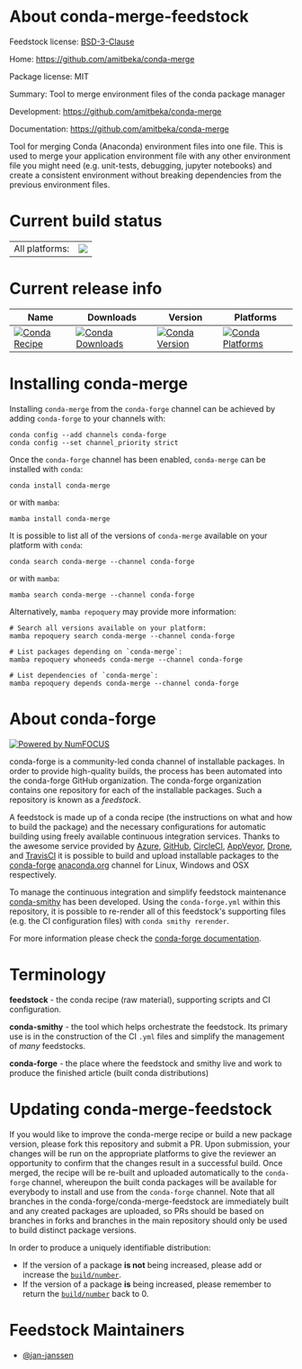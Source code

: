 About conda-merge-feedstock
===========================

Feedstock license: [BSD-3-Clause](https://github.com/conda-forge/conda-merge-feedstock/blob/main/LICENSE.txt)

Home: https://github.com/amitbeka/conda-merge

Package license: MIT

Summary: Tool to merge environment files of the conda package manager

Development: https://github.com/amitbeka/conda-merge

Documentation: https://github.com/amitbeka/conda-merge

Tool for merging Conda (Anaconda) environment files into one file.
This is used to merge your application environment file with any
other environment file you might need (e.g. unit-tests, debugging,
jupyter notebooks) and create a consistent environment without
breaking dependencies from the previous environment files.


Current build status
====================


<table><tr><td>All platforms:</td>
    <td>
      <a href="https://dev.azure.com/conda-forge/feedstock-builds/_build/latest?definitionId=8483&branchName=main">
        <img src="https://dev.azure.com/conda-forge/feedstock-builds/_apis/build/status/conda-merge-feedstock?branchName=main">
      </a>
    </td>
  </tr>
</table>

Current release info
====================

| Name | Downloads | Version | Platforms |
| --- | --- | --- | --- |
| [![Conda Recipe](https://img.shields.io/badge/recipe-conda--merge-green.svg)](https://anaconda.org/conda-forge/conda-merge) | [![Conda Downloads](https://img.shields.io/conda/dn/conda-forge/conda-merge.svg)](https://anaconda.org/conda-forge/conda-merge) | [![Conda Version](https://img.shields.io/conda/vn/conda-forge/conda-merge.svg)](https://anaconda.org/conda-forge/conda-merge) | [![Conda Platforms](https://img.shields.io/conda/pn/conda-forge/conda-merge.svg)](https://anaconda.org/conda-forge/conda-merge) |

Installing conda-merge
======================

Installing `conda-merge` from the `conda-forge` channel can be achieved by adding `conda-forge` to your channels with:

```
conda config --add channels conda-forge
conda config --set channel_priority strict
```

Once the `conda-forge` channel has been enabled, `conda-merge` can be installed with `conda`:

```
conda install conda-merge
```

or with `mamba`:

```
mamba install conda-merge
```

It is possible to list all of the versions of `conda-merge` available on your platform with `conda`:

```
conda search conda-merge --channel conda-forge
```

or with `mamba`:

```
mamba search conda-merge --channel conda-forge
```

Alternatively, `mamba repoquery` may provide more information:

```
# Search all versions available on your platform:
mamba repoquery search conda-merge --channel conda-forge

# List packages depending on `conda-merge`:
mamba repoquery whoneeds conda-merge --channel conda-forge

# List dependencies of `conda-merge`:
mamba repoquery depends conda-merge --channel conda-forge
```


About conda-forge
=================

[![Powered by
NumFOCUS](https://img.shields.io/badge/powered%20by-NumFOCUS-orange.svg?style=flat&colorA=E1523D&colorB=007D8A)](https://numfocus.org)

conda-forge is a community-led conda channel of installable packages.
In order to provide high-quality builds, the process has been automated into the
conda-forge GitHub organization. The conda-forge organization contains one repository
for each of the installable packages. Such a repository is known as a *feedstock*.

A feedstock is made up of a conda recipe (the instructions on what and how to build
the package) and the necessary configurations for automatic building using freely
available continuous integration services. Thanks to the awesome service provided by
[Azure](https://azure.microsoft.com/en-us/services/devops/), [GitHub](https://github.com/),
[CircleCI](https://circleci.com/), [AppVeyor](https://www.appveyor.com/),
[Drone](https://cloud.drone.io/welcome), and [TravisCI](https://travis-ci.com/)
it is possible to build and upload installable packages to the
[conda-forge](https://anaconda.org/conda-forge) [anaconda.org](https://anaconda.org/)
channel for Linux, Windows and OSX respectively.

To manage the continuous integration and simplify feedstock maintenance
[conda-smithy](https://github.com/conda-forge/conda-smithy) has been developed.
Using the ``conda-forge.yml`` within this repository, it is possible to re-render all of
this feedstock's supporting files (e.g. the CI configuration files) with ``conda smithy rerender``.

For more information please check the [conda-forge documentation](https://conda-forge.org/docs/).

Terminology
===========

**feedstock** - the conda recipe (raw material), supporting scripts and CI configuration.

**conda-smithy** - the tool which helps orchestrate the feedstock.
                   Its primary use is in the construction of the CI ``.yml`` files
                   and simplify the management of *many* feedstocks.

**conda-forge** - the place where the feedstock and smithy live and work to
                  produce the finished article (built conda distributions)


Updating conda-merge-feedstock
==============================

If you would like to improve the conda-merge recipe or build a new
package version, please fork this repository and submit a PR. Upon submission,
your changes will be run on the appropriate platforms to give the reviewer an
opportunity to confirm that the changes result in a successful build. Once
merged, the recipe will be re-built and uploaded automatically to the
`conda-forge` channel, whereupon the built conda packages will be available for
everybody to install and use from the `conda-forge` channel.
Note that all branches in the conda-forge/conda-merge-feedstock are
immediately built and any created packages are uploaded, so PRs should be based
on branches in forks and branches in the main repository should only be used to
build distinct package versions.

In order to produce a uniquely identifiable distribution:
 * If the version of a package **is not** being increased, please add or increase
   the [``build/number``](https://docs.conda.io/projects/conda-build/en/latest/resources/define-metadata.html#build-number-and-string).
 * If the version of a package **is** being increased, please remember to return
   the [``build/number``](https://docs.conda.io/projects/conda-build/en/latest/resources/define-metadata.html#build-number-and-string)
   back to 0.

Feedstock Maintainers
=====================

* [@jan-janssen](https://github.com/jan-janssen/)

